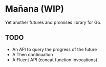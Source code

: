 # Mañana (WIP)

Yet another futures and promises library for Go.

## TODO
* An API to query the progress of the future
* A Then continuation
* A Fluent API (concat function invocations)